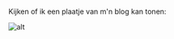 Kijken of ik een plaatje van m'n blog kan tonen:

![alt](http://hansdejong.github.io/assets/pictures/PolynoteSwingDemo.png)
